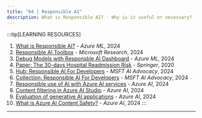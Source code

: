 ```yaml
---
title: "04 | Responsible AI"
description: What is Responsible AI? · Why is it useful or necessary? · How do you get started? · What is Responsible AI for Generative AI? · What are the challenges?
---
```



:::tip[LEARNING RESOURCES]
1. [What is Responsible AI?](https://learn.microsoft.com/en-us/azure/machine-learning/concept-responsible-ai?view=azureml-api-2) - _Azure ML_, 2024
1. [Responsible AI Toolbox](https://responsibleaitoolbox.ai/) - _Microsoft Research_, 2024
1. [Debug Models with Responsble AI Dashboard](https://learn.microsoft.com/training/modules/train-model-debug-with-responsible-ai-dashboard-azure-machine-learning/?WT_mc.id=aiml-114127-cxa) - _Azure ML_, 2024
1. [Paper: The 30-days Hospital Readmission Risk](https://link.springer.com/content/pdf/10.1186/s12911-021-01423-y.pdf) - _Springer_, 2020
1. [Hub: Responsible AI For Developers](https://aka.ms/rai-hub/website) - _MSFT AI Advocacy_, 2024
1. [Collection: Responsible AI For Developers](https://aka.ms/rai-hub/collection) - _MSFT AI Advocacy_, 2024
1. [Responsible use of AI with Azure AI services](https://learn.microsoft.com/azure/ai-services/responsible-use-of-ai-overview?context=%2Fazure%2Fai-studio%2Fcontext%2Fcontext) - _Azure AI_, 2024
1. [Content filtering in Azure AI Studio](https://learn.microsoft.com/en-us/azure/ai-studio/concepts/content-filtering) - _Azure AI_, 2024
1. [Evaluation of generative AI applications](https://learn.microsoft.com/en-us/azure/ai-studio/concepts/evaluation-approach-gen-ai) - _Azure AI_, 2024
1. [What is Azure AI Content Safety?](https://learn.microsoft.com/en-us/azure/ai-services/content-safety/overview) - _Azure AI_, 2024
:::

---